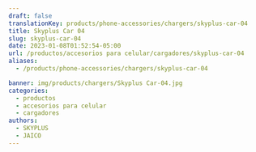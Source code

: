 ```yaml
---
draft: false
translationKey: products/phone-accessories/chargers/skyplus-car-04
title: Skyplus Car 04
slug: skyplus-car-04
date: 2023-01-08T01:52:54-05:00
url: /productos/accesorios para celular/cargadores/skyplus-car-04
aliases:
  - /products/phone-accessories/chargers/skyplus-car-04

banner: img/products/chargers/Skyplus Car-04.jpg
categories: 
  - productos
  - accesorios para celular
  - cargadores
authors:
  - SKYPLUS
  - JAICO
---
```

